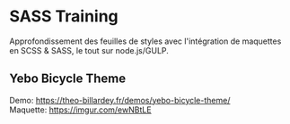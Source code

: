 # SASS Training

Approfondissement des feuilles de styles avec l'intégration de maquettes en SCSS & SASS, le tout sur node.js/GULP.

## Yebo Bicycle Theme
Demo: https://theo-billardey.fr/demos/yebo-bicycle-theme/<br>
Maquette: https://imgur.com/ewNBtLE
